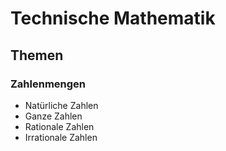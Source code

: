 # Technische Mathematik

## Themen

### Zahlenmengen
+ Natürliche Zahlen
+ Ganze Zahlen
+ Rationale Zahlen
+ Irrationale Zahlen